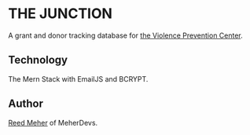 # THE JUNCTION
A grant and donor tracking database for [the Violence Prevention Center](https://www.violencepreventioncenter.org/).

## Technology
The Mern Stack with EmailJS and BCRYPT.  

## Author
[Reed Meher](https://github.com/archonology) of MeherDevs.